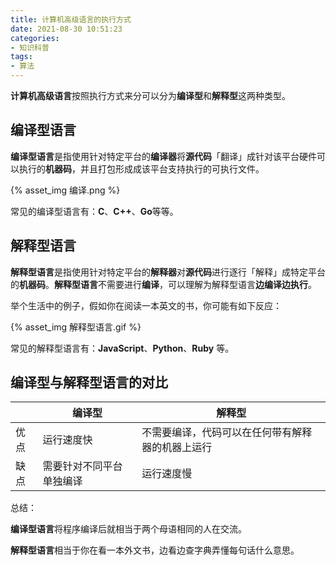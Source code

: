 ```yaml
---
title: 计算机高级语言的执行方式
date: 2021-08-30 10:51:23
categories:
- 知识科普
tags:
- 算法
---
```

**计算机高级语言**按照执行方式来分可以分为**编译型**和**解释型**这两种类型。

## 编译型语言

**编译型语言**是指使用针对特定平台的**编译器**将**源代码**「翻译」成针对该平台硬件可以执行的**机器码**，并且打包形成成该平台支持执行的可执行文件。

{% asset_img 编译.png %}

常见的编译型语言有：**C**、**C++**、**Go**等等。

## 解释型语言

**解释型语言**是指使用针对特定平台的**解释器**对**源代码**进行逐行「解释」成特定平台的**机器码**。**解释型语言**不需要进行**编译**，可以理解为解释型语言**边编译边执行**。

举个生活中的例子，假如你在阅读一本英文的书，你可能有如下反应：

{% asset_img 解释型语言.gif %}

常见的解释型语言有：**JavaScript**、**Python**、**Ruby** 等。

## 编译型与解释型语言的对比

|      | 编译型                   | 解释型                                           |
| ---- | ------------------------ | ------------------------------------------------ |
| 优点 | 运行速度快               | 不需要编译，代码可以在任何带有解释器的机器上运行 |
| 缺点 | 需要针对不同平台单独编译 | 运行速度慢                                       |

总结：

**编译型语言**将程序编译后就相当于两个母语相同的人在交流。

**解释型语言**相当于你在看一本外文书，边看边查字典弄懂每句话什么意思。
